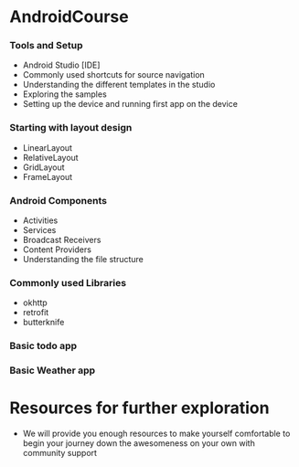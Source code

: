 # AndroidCourse

### Tools and Setup
* Android Studio [IDE]
* Commonly used shortcuts for source navigation
* Understanding the different templates in the studio
* Exploring the samples 
* Setting up the device and running first app on the device

### Starting with layout design
* LinearLayout
* RelativeLayout
* GridLayout 
* FrameLayout

### Android Components
* Activities
* Services 
* Broadcast Receivers
* Content Providers
* Understanding the file structure

### Commonly used Libraries
* okhttp
* retrofit 
* butterknife

### Basic todo app 
### Basic Weather app 

# Resources for further exploration
- We will provide you enough resources to make yourself comfortable to begin your journey down the awesomeness on your own with community support
